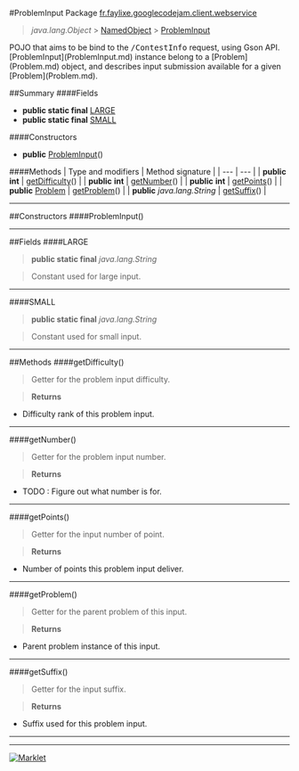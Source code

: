 #ProblemInput
Package [fr.faylixe.googlecodejam.client.webservice](README.md)<br>

> *java.lang.Object* > [NamedObject](../common/NamedObject.md) > [ProblemInput](ProblemInput.md)

<p>POJO that aims to be bind to the <tt>/ContestInfo</tt>
 request, using Gson API. [ProblemInput](ProblemInput.md) instance belong
 to a [Problem](Problem.md) object, and describes input submission
 available for a given [Problem](Problem.md).</p>

##Summary
####Fields
* **public static final** [LARGE](#large)
* **public static final** [SMALL](#small)

####Constructors
* **public** [ProblemInput](#probleminput)()

####Methods
| Type and modifiers | Method signature |
| --- | --- |
| **public** **int** | [getDifficulty](#getdifficulty)() |
| **public** **int** | [getNumber](#getnumber)() |
| **public** **int** | [getPoints](#getpoints)() |
| **public** [Problem](Problem.md) | [getProblem](#getproblem)() |
| **public** *java.lang.String* | [getSuffix](#getsuffix)() |

---


##Constructors
####ProblemInput()
> 


---


##Fields
####LARGE
> **public static final** *java.lang.String*

> Constant used for large input.

---

####SMALL
> **public static final** *java.lang.String*

> Constant used for small input.

---


##Methods
####getDifficulty()
> Getter for the problem input difficulty.

> **Returns**
* Difficulty rank of this problem input.


---

####getNumber()
> Getter for the problem input number.

> **Returns**
* TODO : Figure out what number is for.


---

####getPoints()
> Getter for the input number of point.

> **Returns**
* Number of points this problem input deliver.


---

####getProblem()
> Getter for the parent problem of this input.

> **Returns**
* Parent problem instance of this input.


---

####getSuffix()
> Getter for the input suffix.

> **Returns**
* Suffix used for this problem input.


---

---

[![Marklet](https://img.shields.io/badge/Generated%20by-Marklet-green.svg)](https://github.com/Faylixe/marklet)